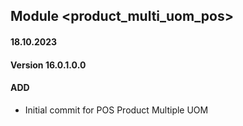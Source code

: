 ## Module <product_multi_uom_pos>

#### 18.10.2023
#### Version 16.0.1.0.0
#### ADD
- Initial commit for POS Product Multiple UOM
